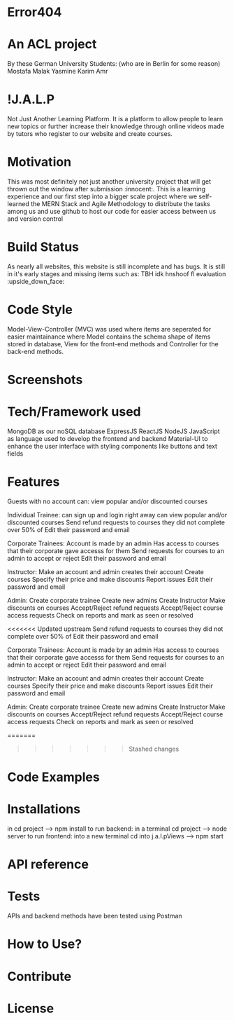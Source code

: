# Error404
<h1>An ACL project</h1>

By these German University Students: (who are in Berlin for some reason)
Mostafa
Malak
Yasmine
Karim
Amr

<h1>!J.A.L.P</h1>
Not Just Another Learning Platform. 
It is a platform to allow people to learn new topics or further increase their knowledge through online videos made by tutors who register to our website and create courses.

<h1>Motivation</h1>
This was most definitely not just another university project that will get thrown out the window after submission :innocent:.
This is a learning experience and our first step into a bigger scale project where we self-learned the MERN Stack and Agile Methodology to distribute the tasks among us and use github to host our code for easier access between us and version control

<h1>Build Status</h1>
As nearly all websites, this website is still incomplete and has bugs. It is still in it's early stages and missing items such as:
TBH idk hnshoof fl evaluation 	:upside_down_face:



<h1>Code Style</h1>
Model-View-Controller (MVC) was used where items are seperated for easier maintainance where Model contains the schema shape of items stored in database, View for the front-end methods and Controller for the back-end methods.

<h1>Screenshots</h1>
<h1>Tech/Framework used</h1>
MongoDB as our noSQL database 
ExpressJS
ReactJS
NodeJS
JavaScript as language used to develop the frontend and backend
Material-UI to enhance the user interface with styling components like buttons and text fields

<h1>Features</h1>

Guests with  no account can:
view popular and/or discounted courses

Individual Trainee:
can sign up and login right away
can view popular and/or discounted courses
Send refund requests to courses they did not complete over 50% of
Edit their password and email

Corporate Trainees:
Account is made by an admin
Has access to courses that their corporate gave accesss for them
Send requests for courses to an admin to accept or reject
Edit their password and email

Instructor:
Make an account and admin creates their account
Create courses 
Specify their price and make discounts
Report issues
Edit their password and email

Admin:
Create corporate trainee
Create new admins
Create Instructor
Make discounts on courses
Accept/Reject refund requests
Accept/Reject course access requests
Check on reports and mark as seen or resolved

<<<<<<< Updated upstream
Send refund requests to courses they did not complete over 50% of
Edit their password and email

Corporate Trainees:
Account is made by an admin
Has access to courses that their corporate gave accesss for them
Send requests for courses to an admin to accept or reject
Edit their password and email

Instructor:
Make an account and admin creates their account
Create courses 
Specify their price and make discounts
Report issues
Edit their password and email

Admin:
Create corporate trainee
Create new admins
Create Instructor
Make discounts on courses
Accept/Reject refund requests
Accept/Reject course access requests
Check on reports and mark as seen or resolved

=======
>>>>>>> Stashed changes
  
<h1>Code Examples</h1>

<h1>Installations</h1>
in cd project --> npm install
to run backend: in a terminal cd project --> node server
to run frontend: into a new terminal cd into j.a.l.pViews --> npm start

<h1>API reference</h1>
<h1>Tests</h1>
APIs and backend methods have been tested using Postman
<h1>How to Use?</h1>
<h1>Contribute</h1>
<h1>License</h1>











